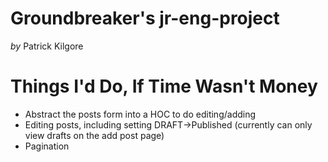 # Groundbreaker's jr-eng-project

_by_ Patrick Kilgore

# Things I'd Do, If Time Wasn't Money

- Abstract the posts form into a HOC to do editing/adding
- Editing posts, including setting DRAFT->Published (currently can only view drafts on the add post page)
- Pagination
